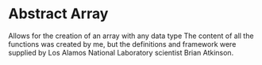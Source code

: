 # Abstract Array
Allows for the creation of an array with any data type
The content of all the functions was created by me, but the definitions and framework were supplied by Los Alamos National Laboratory scientist Brian Atkinson.
